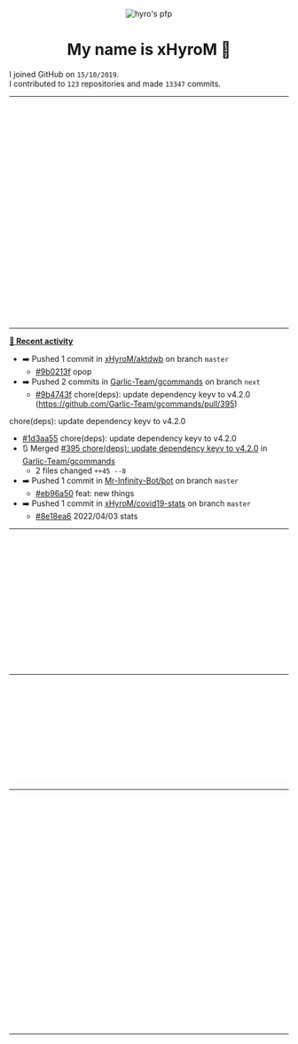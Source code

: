 <p align="center">
    <img src="https://avatars.githubusercontent.com/u/56601352" width="192" alt="hyro's pfp" />
    <h1 align="center">My name is xHyroM 👋</h1>
</p>

I joined GitHub on `15/10/2019`.  
I contributed to `123` repositories and made `13347` commits.  

___

<img src="https://github.com/xHyroM/xHyroM/blob/master/.cache/base.svg">

___

**[📰 Recent activity](https://github.com/xHyroM)**
* ➡️ Pushed 1 commit in [xHyroM/aktdwb](https://github.com/xHyroM/aktdwb) on branch `master`
  * [#9b0213f](https://github.com/xHyroM/aktdwb/commit/9b0213f) opop
* ➡️ Pushed 2 commits in [Garlic-Team/gcommands](https://github.com/Garlic-Team/gcommands) on branch `next`
  * [#9b4743f](https://github.com/Garlic-Team/gcommands/commit/9b4743f) chore(deps): update dependency keyv to v4.2.0 (https://github.com/Garlic-Team/gcommands/pull/395)

chore(deps): update dependency keyv to v4.2.0
  * [#1d3aa55](https://github.com/Garlic-Team/gcommands/commit/1d3aa55) chore(deps): update dependency keyv to v4.2.0
* 🔃 Merged [#395 chore(deps): update dependency keyv to v4.2.0](https://github.com/Garlic-Team/gcommands/pull/395) in [Garlic-Team/gcommands](https://github.com/Garlic-Team/gcommands)
  * 2 files changed `++45 --8`
* ➡️ Pushed 1 commit in [Mr-Infinity-Bot/bot](https://github.com/Mr-Infinity-Bot/bot) on branch `master`
  * [#eb96a50](https://github.com/Mr-Infinity-Bot/bot/commit/eb96a50) feat: new things
* ➡️ Pushed 1 commit in [xHyroM/covid19-stats](https://github.com/xHyroM/covid19-stats) on branch `master`
  * [#8e18ea6](https://github.com/xHyroM/covid19-stats/commit/8e18ea6) 2022/04/03 stats


___

<img src="https://github.com/xHyroM/xHyroM/blob/master/.cache/isocalendar.svg">

___

<img src="https://github.com/xHyroM/xHyroM/blob/master/.cache/languages.svg">

___

<img src="https://github.com/xHyroM/xHyroM/blob/master/.cache/achievements.svg">

___
